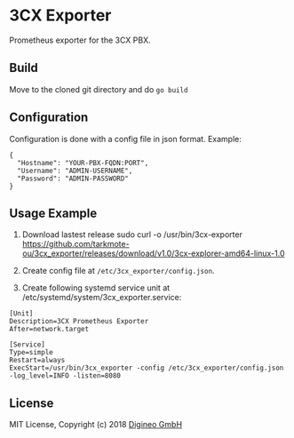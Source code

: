 3CX Exporter
============

Prometheus exporter for the 3CX PBX.

## Build

Move to the cloned git directory and do `go build`

## Configuration

Configuration is done with a config file in json format.
Example:
```
{
  "Hostname": "YOUR-PBX-FQDN:PORT",
  "Username": "ADMIN-USERNAME",
  "Password": "ADMIN-PASSWORD"
}
```

## Usage Example

1. Download lastest release 
   sudo curl -o /usr/bin/3cx-exporter https://github.com/tarkmote-ou/3cx_exporter/releases/download/v1.0/3cx-explorer-amd64-linux-1.0

2. Create config file at `/etc/3cx_exporter/config.json`.

3. Create following systemd service unit at /etc/systemd/system/3cx_exporter.service:

```
[Unit]
Description=3CX Prometheus Exporter
After=network.target

[Service]
Type=simple
Restart=always
ExecStart=/usr/bin/3cx_exporter -config /etc/3cx_exporter/config.json -log_level=INFO -listen=8080
```

## License

MIT License, Copyright (c) 2018
[Digineo GmbH](https://www.digineo.de/)  

